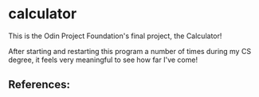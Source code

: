 # calculator

This is the Odin Project Foundation's final project, the Calculator!

After starting and restarting this program a number of times during my CS degree, it feels very meaningful to see how far I've come!

References:
-

